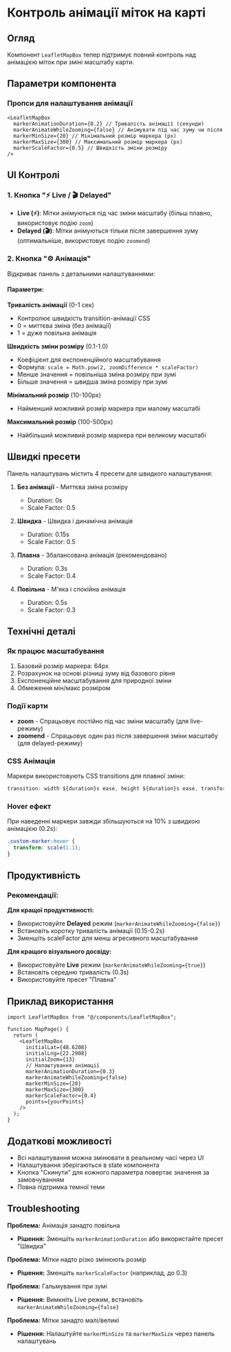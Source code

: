 # Контроль анімації міток на карті

## Огляд

Компонент `LeafletMapBox` тепер підтримує повний контроль над анімацією міток при зміні масштабу карти.

## Параметри компонента

### Пропси для налаштування анімації

```tsx
<LeafletMapBox
  markerAnimationDuration={0.2} // Тривалість анімації (секунди)
  markerAnimateWhileZooming={false} // Анімувати під час зуму чи після
  markerMinSize={20} // Мінімальний розмір маркера (px)
  markerMaxSize={300} // Максимальний розмір маркера (px)
  markerScaleFactor={0.5} // Швидкість зміни розміру
/>
```

## UI Контролі

### 1. Кнопка "⚡ Live / 🎬 Delayed"

- **Live (⚡)**: Мітки анімуються під час зміни масштабу (більш плавно, використовує подію `zoom`)
- **Delayed (🎬)**: Мітки анімуються тільки після завершення зуму (оптимальніше, використовує подію `zoomend`)

### 2. Кнопка "⚙️ Анімація"

Відкриває панель з детальними налаштуваннями:

#### Параметри:

**Тривалість анімації** (0-1 сек)

- Контролює швидкість transition-анімації CSS
- 0 = миттєва зміна (без анімації)
- 1 = дуже повільна анімація

**Швидкість зміни розміру** (0.1-1.0)

- Коефіцієнт для експоненційного масштабування
- Формула: `scale = Math.pow(2, zoomDifference * scaleFactor)`
- Менше значення = повільніша зміна розміру при зумі
- Більше значення = швидша зміна розміру при зумі

**Мінімальний розмір** (10-100px)

- Найменший можливий розмір маркера при малому масштабі

**Максимальний розмір** (100-500px)

- Найбільший можливий розмір маркера при великому масштабі

## Швидкі пресети

Панель налаштувань містить 4 пресети для швидкого налаштування:

1. **Без анімації** - Миттєва зміна розміру

   - Duration: 0s
   - Scale Factor: 0.5

2. **Швидка** - Швидка і динамічна анімація

   - Duration: 0.15s
   - Scale Factor: 0.5

3. **Плавна** - Збалансована анімація (рекомендовано)

   - Duration: 0.3s
   - Scale Factor: 0.4

4. **Повільна** - М'яка і спокійна анімація
   - Duration: 0.5s
   - Scale Factor: 0.3

## Технічні деталі

### Як працює масштабування

1. Базовий розмір маркера: 64px
2. Розрахунок на основі різниці зуму від базового рівня
3. Експоненційне масштабування для природної зміни
4. Обмеження мін/макс розміром

### Події карти

- **zoom** - Спрацьовує постійно під час зміни масштабу (для live-режиму)
- **zoomend** - Спрацьовує один раз після завершення зміни масштабу (для delayed-режиму)

### CSS Анімація

Маркери використовують CSS transitions для плавної зміни:

```css
transition: width ${duration}s ease, height ${duration}s ease, transform 0.2s ease;
```

### Hover ефект

При наведенні маркери завжди збільшуються на 10% з швидкою анімацією (0.2s):

```css
.custom-marker:hover {
  transform: scale(1.1);
}
```

## Продуктивність

### Рекомендації:

**Для кращої продуктивності:**

- Використовуйте **Delayed** режим (`markerAnimateWhileZooming={false}`)
- Встановіть коротку тривалість анімації (0.15-0.2s)
- Зменшіть scaleFactor для менш агресивного масштабування

**Для кращого візуального досвіду:**

- Використовуйте **Live** режим (`markerAnimateWhileZooming={true}`)
- Встановіть середню тривалість (0.3s)
- Використовуйте пресет "Плавна"

## Приклад використання

```tsx
import LeafletMapBox from "@/components/LeafletMapBox";

function MapPage() {
  return (
    <LeafletMapBox
      initialLat={48.6208}
      initialLng={22.2908}
      initialZoom={13}
      // Налаштування анімації
      markerAnimationDuration={0.3}
      markerAnimateWhileZooming={false}
      markerMinSize={20}
      markerMaxSize={300}
      markerScaleFactor={0.4}
      points={yourPoints}
    />
  );
}
```

## Додаткові можливості

- Всі налаштування можна змінювати в реальному часі через UI
- Налаштування зберігаються в state компонента
- Кнопка "Скинути" для кожного параметра повертає значення за замовчуванням
- Повна підтримка темної теми

## Troubleshooting

**Проблема:** Анімація занадто повільна

- **Рішення:** Зменшіть `markerAnimationDuration` або використайте пресет "Швидка"

**Проблема:** Мітки надто різко змінюють розмір

- **Рішення:** Зменшіть `markerScaleFactor` (наприклад, до 0.3)

**Проблема:** Гальмування при зумі

- **Рішення:** Вимкніть Live режим, встановіть `markerAnimateWhileZooming={false}`

**Проблема:** Мітки занадто малі/великі

- **Рішення:** Налаштуйте `markerMinSize` та `markerMaxSize` через панель налаштувань
